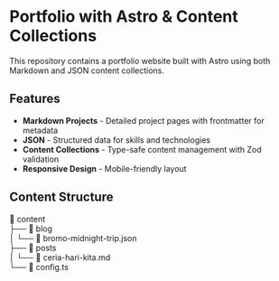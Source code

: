 # Portfolio with Astro & Content Collections

This repository contains a portfolio website built with Astro using both Markdown and JSON content collections.

## Features

- **Markdown Projects** - Detailed project pages with frontmatter for metadata
- **JSON** - Structured data for skills and technologies
- **Content Collections** - Type-safe content management with Zod validation
- **Responsive Design** - Mobile-friendly layout

## Content Structure

📁 content  
├── 📁 blog  
│ └── 📄 bromo-midnight-trip.json  
├── 📁 posts  
│ └── 📝 ceria-hari-kita.md  
└── 📄 config.ts

